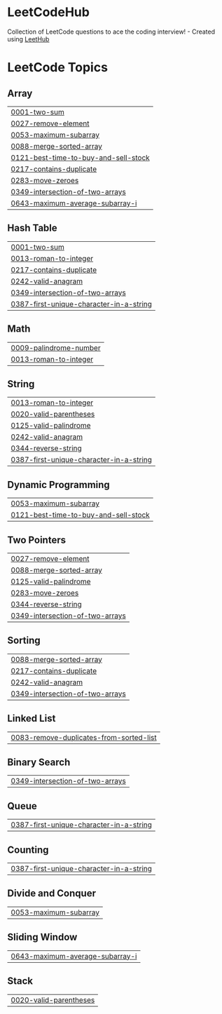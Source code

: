 # LeetCodeHub
Collection of LeetCode questions to ace the coding interview! - Created using [LeetHub](https://github.com/QasimWani/LeetHub)

<!---LeetCode Topics Start-->
# LeetCode Topics
## Array
|  |
| ------- |
| [0001-two-sum](https://github.com/sujeongy/LeetCodeHub/tree/master/0001-two-sum) |
| [0027-remove-element](https://github.com/sujeongy/LeetCodeHub/tree/master/0027-remove-element) |
| [0053-maximum-subarray](https://github.com/sujeongy/LeetCodeHub/tree/master/0053-maximum-subarray) |
| [0088-merge-sorted-array](https://github.com/sujeongy/LeetCodeHub/tree/master/0088-merge-sorted-array) |
| [0121-best-time-to-buy-and-sell-stock](https://github.com/sujeongy/LeetCodeHub/tree/master/0121-best-time-to-buy-and-sell-stock) |
| [0217-contains-duplicate](https://github.com/sujeongy/LeetCodeHub/tree/master/0217-contains-duplicate) |
| [0283-move-zeroes](https://github.com/sujeongy/LeetCodeHub/tree/master/0283-move-zeroes) |
| [0349-intersection-of-two-arrays](https://github.com/sujeongy/LeetCodeHub/tree/master/0349-intersection-of-two-arrays) |
| [0643-maximum-average-subarray-i](https://github.com/sujeongy/LeetCodeHub/tree/master/0643-maximum-average-subarray-i) |
## Hash Table
|  |
| ------- |
| [0001-two-sum](https://github.com/sujeongy/LeetCodeHub/tree/master/0001-two-sum) |
| [0013-roman-to-integer](https://github.com/sujeongy/LeetCodeHub/tree/master/0013-roman-to-integer) |
| [0217-contains-duplicate](https://github.com/sujeongy/LeetCodeHub/tree/master/0217-contains-duplicate) |
| [0242-valid-anagram](https://github.com/sujeongy/LeetCodeHub/tree/master/0242-valid-anagram) |
| [0349-intersection-of-two-arrays](https://github.com/sujeongy/LeetCodeHub/tree/master/0349-intersection-of-two-arrays) |
| [0387-first-unique-character-in-a-string](https://github.com/sujeongy/LeetCodeHub/tree/master/0387-first-unique-character-in-a-string) |
## Math
|  |
| ------- |
| [0009-palindrome-number](https://github.com/sujeongy/LeetCodeHub/tree/master/0009-palindrome-number) |
| [0013-roman-to-integer](https://github.com/sujeongy/LeetCodeHub/tree/master/0013-roman-to-integer) |
## String
|  |
| ------- |
| [0013-roman-to-integer](https://github.com/sujeongy/LeetCodeHub/tree/master/0013-roman-to-integer) |
| [0020-valid-parentheses](https://github.com/sujeongy/LeetCodeHub/tree/master/0020-valid-parentheses) |
| [0125-valid-palindrome](https://github.com/sujeongy/LeetCodeHub/tree/master/0125-valid-palindrome) |
| [0242-valid-anagram](https://github.com/sujeongy/LeetCodeHub/tree/master/0242-valid-anagram) |
| [0344-reverse-string](https://github.com/sujeongy/LeetCodeHub/tree/master/0344-reverse-string) |
| [0387-first-unique-character-in-a-string](https://github.com/sujeongy/LeetCodeHub/tree/master/0387-first-unique-character-in-a-string) |
## Dynamic Programming
|  |
| ------- |
| [0053-maximum-subarray](https://github.com/sujeongy/LeetCodeHub/tree/master/0053-maximum-subarray) |
| [0121-best-time-to-buy-and-sell-stock](https://github.com/sujeongy/LeetCodeHub/tree/master/0121-best-time-to-buy-and-sell-stock) |
## Two Pointers
|  |
| ------- |
| [0027-remove-element](https://github.com/sujeongy/LeetCodeHub/tree/master/0027-remove-element) |
| [0088-merge-sorted-array](https://github.com/sujeongy/LeetCodeHub/tree/master/0088-merge-sorted-array) |
| [0125-valid-palindrome](https://github.com/sujeongy/LeetCodeHub/tree/master/0125-valid-palindrome) |
| [0283-move-zeroes](https://github.com/sujeongy/LeetCodeHub/tree/master/0283-move-zeroes) |
| [0344-reverse-string](https://github.com/sujeongy/LeetCodeHub/tree/master/0344-reverse-string) |
| [0349-intersection-of-two-arrays](https://github.com/sujeongy/LeetCodeHub/tree/master/0349-intersection-of-two-arrays) |
## Sorting
|  |
| ------- |
| [0088-merge-sorted-array](https://github.com/sujeongy/LeetCodeHub/tree/master/0088-merge-sorted-array) |
| [0217-contains-duplicate](https://github.com/sujeongy/LeetCodeHub/tree/master/0217-contains-duplicate) |
| [0242-valid-anagram](https://github.com/sujeongy/LeetCodeHub/tree/master/0242-valid-anagram) |
| [0349-intersection-of-two-arrays](https://github.com/sujeongy/LeetCodeHub/tree/master/0349-intersection-of-two-arrays) |
## Linked List
|  |
| ------- |
| [0083-remove-duplicates-from-sorted-list](https://github.com/sujeongy/LeetCodeHub/tree/master/0083-remove-duplicates-from-sorted-list) |
## Binary Search
|  |
| ------- |
| [0349-intersection-of-two-arrays](https://github.com/sujeongy/LeetCodeHub/tree/master/0349-intersection-of-two-arrays) |
## Queue
|  |
| ------- |
| [0387-first-unique-character-in-a-string](https://github.com/sujeongy/LeetCodeHub/tree/master/0387-first-unique-character-in-a-string) |
## Counting
|  |
| ------- |
| [0387-first-unique-character-in-a-string](https://github.com/sujeongy/LeetCodeHub/tree/master/0387-first-unique-character-in-a-string) |
## Divide and Conquer
|  |
| ------- |
| [0053-maximum-subarray](https://github.com/sujeongy/LeetCodeHub/tree/master/0053-maximum-subarray) |
## Sliding Window
|  |
| ------- |
| [0643-maximum-average-subarray-i](https://github.com/sujeongy/LeetCodeHub/tree/master/0643-maximum-average-subarray-i) |
## Stack
|  |
| ------- |
| [0020-valid-parentheses](https://github.com/sujeongy/LeetCodeHub/tree/master/0020-valid-parentheses) |
<!---LeetCode Topics End-->